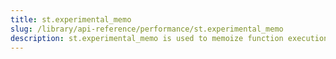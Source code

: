 ```yaml
---
title: st.experimental_memo
slug: /library/api-reference/performance/st.experimental_memo
description: st.experimental_memo is used to memoize function executions.
---
```


<Autofunction function="streamlit.experimental_memo" />
